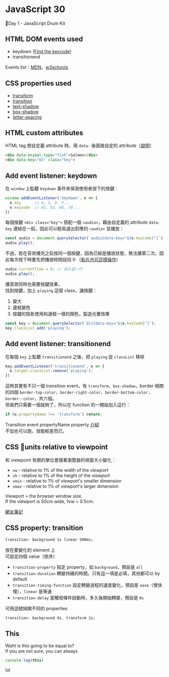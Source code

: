 # JavaScript 30

Day 1 - JavaScript Drum Kit


## HTML DOM events used

* keydown ([Find the keycode](http://keycode.info/))
* transitionend

Events list：[MDN](https://developer.mozilla.org/en-US/docs/Web/Events)，[w3schools](https://www.w3schools.com/jsref/dom_obj_event.asp)


## CSS properties used

* [transform](https://cssreference.io/property/transform/)
* [transition](https://cssreference.io/property/transition/)
* [text-shadow](https://cssreference.io/property/text-shadow/)
* [box-shadow](https://cssreference.io/property/box-shadow/)
* [letter-spacing](https://cssreference.io/property/letter-spacing/)


## HTML custom attributes

HTML tag 想自定義 attribute 時，用 `data-` 後面接自定的 attribute（[說明](https://www.w3schools.com/tags/att_global_data.asp)）
```html
<div data-animal-type="fish">Salmon</div>
<div data-key="65" class="key">
```


## Add event listener: keydown

在 `window` 上監聽 `keydown` 事件來偵測使用者按下的按鍵：  
```js
window.addEventListener('keydown', e => {
  e.key      // A, S, D, F...
  e.keycode  // 65, 83, 68, 70...
})
```
每個按鍵 `<div class="key">` 搭配一個 `<audio>`，藉由自定義的 attribute `data-key` 連結在一起，因此可以輕易選出對應的 `<audio>` 並播放：
```js
const audio = document.querySelector(`audio[data-key="${e.keyCode}"]`);
audio.play();
```

不過，若在音效播完之前按同一個按鍵，因為已經是播放狀態，無法播第二次。因此每次按下時要先把播放時間設回 0 （[影片也可這樣操作](https://www.w3schools.com/tags/av_prop_currenttime.asp)）
```js
audio.currentTime = 0; // 加入這一行
audio.play();
```

播音效同時也需要按鍵效果，  
找到按鍵，加上 `playing` 這個 class，讓按鍵：  
1. 變大
2. 邊框變色
3. 按鍵的陰影使用和邊框一樣的顏色，製造光暈效果
```js
const key = document.querySelector(`div[data-key="${e.keyCode}"]`);
key.classList.add('playing');
```


## Add event listener: transitionend

在每個 `key` 上監聽 `transitionend` 之後，把 `playing` 從 `classList` 移除
```js
key.addEventListener('transitionend', e => {
  e.target.classList.remove('playing');
})
```
這時其實有不只一個 transition event，有 `transform`、`box-shadow`，border 相關的四個 `border-top-color`、`border-right-color`、`border-bottom-color`
、`border--color`，共六個。  
但我們只需要一個就夠了，所以在 function 的一開始加入這行：
```js
if (e.propertyName !== 'transform') return;
```
Transition event propertyName property [介紹](https://www.w3schools.com/jsref/event_transition_propertyName.asp)  
不加也可以跑，效能較差而已。


## CSS units relative to viewpoint

和 viewpoint 有關的單位會隨著瀏覽器的視窗大小變化：

* `vw` - relative to 1% of the width of the *viewport*
* `vh` - relative to 1% of the height of the *viewport*
* `vmin` - relative to 1% of *viewport*'s smaller dimension	
* `vmax` - relative to 1% of *viewport*'s larger dimension

Viewport = the browser window size.  
If the viewport is 50cm wide, 1vw = 0.5cm.  
  
[網友筆記](https://pjchender.blogspot.com/2015/04/css-3vh-vw.html)


## CSS property: transition

```css
transition: background 1s linear 500ms;
```
放在要變化的 element 上  
可設定四個 value（依序）
* `transition-property` 指定 property，如 `background`，預設是 `all`
* `transition-duration` 轉變持續的時間。只有這一項是必填，其他都可以 by default
* `transition-timing-function` 設定轉變過程的速度變化，預設是 `ease`（慢快慢），`linear` 是等速
* `transition-delay` 當觸發條件啟動時，多久後開始轉變，預設是 `0s`

可用逗號隔開不同的 properties
```css
transition: background 4s, transform 1s;
```

## This

Waht is *this* going to be equal to?  
If you are not sure, you can always
```js
console.log(this)
```
lol
